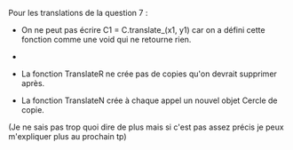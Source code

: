 Pour les translations de la question 7 : 


- On ne peut pas écrire C1 = C.translate_(x1, y1) car on a défini cette fonction comme une void qui ne retourne rien.
- 
- La fonction TranslateR ne crée pas de copies qu'on devrait supprimer après.
  
- La fonction TranslateN crée à chaque appel un nouvel objet Cercle de copie.


(Je ne sais pas trop quoi dire de plus mais si c'est pas assez précis je peux m'expliquer plus au prochain tp)